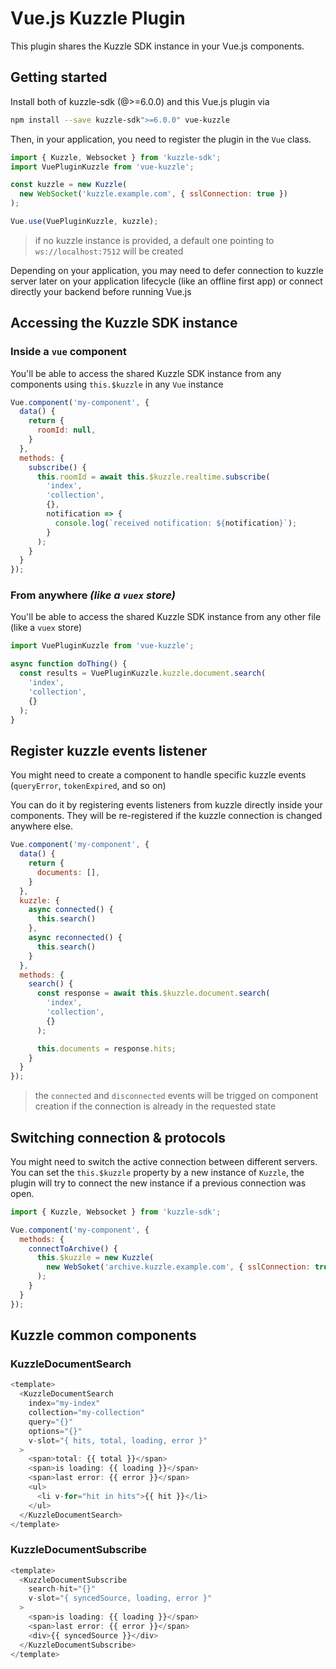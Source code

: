 # Vue.js Kuzzle Plugin

This plugin shares the Kuzzle SDK instance in your Vue.js components.

## Getting started

Install both of kuzzle-sdk (@>=6.0.0) and this Vue.js plugin via

```bash
npm install --save kuzzle-sdk">=6.0.0" vue-kuzzle
```

Then, in your application, you need to register the plugin in the `Vue` class.

```javascript
import { Kuzzle, Websocket } from 'kuzzle-sdk';
import VuePluginKuzzle from 'vue-kuzzle';

const kuzzle = new Kuzzle(
  new WebSocket('kuzzle.example.com', { sslConnection: true })
);

Vue.use(VuePluginKuzzle, kuzzle);
```

> if no kuzzle instance is provided, a default one pointing to `ws://localhost:7512` will be created

Depending on your application, you may need to defer connection to kuzzle server later on your application lifecycle (like an offline first app) or connect directly your backend before running Vue.js

## Accessing the Kuzzle SDK instance

### Inside a `vue` component

You'll be able to access the shared Kuzzle SDK instance from any components using `this.$kuzzle` in any `Vue` instance

```javascript
Vue.component('my-component', {
  data() {
    return {
      roomId: null,
    }
  },
  methods: {
    subscribe() {
      this.roomId = await this.$kuzzle.realtime.subscribe(
        'index',
        'collection',
        {},
        notification => {
          console.log(`received notification: ${notification}`);
        }
      );
    }
  }
});
```

### From anywhere _(like a `vuex` store)_

You'll be able to access the shared Kuzzle SDK instance from any other file (like a `vuex` store)

```javascript
import VuePluginKuzzle from 'vue-kuzzle';

async function doThing() {
  const results = VuePluginKuzzle.kuzzle.document.search(
    'index',
    'collection',
    {}
  );
}
```

## Register kuzzle events listener

You might need to create a component to handle specific kuzzle events (`queryError`, `tokenExpired`, and so on)

You can do it by registering events listeners from kuzzle directly inside your components. They will be re-registered if the kuzzle connection is changed anywhere else.

```javascript
Vue.component('my-component', {
  data() {
    return {
      documents: [],
    }
  },
  kuzzle: {
    async connected() {
      this.search()
    },
    async reconnected() {
      this.search()
    }
  },
  methods: {
    search() {
      const response = await this.$kuzzle.document.search(
        'index',
        'collection',
        {}
      );

      this.documents = response.hits;
    }
  }
});
```

> the `connected` and `disconnected` events will be trigged on component creation if the connection is already in the requested state

## Switching connection & protocols

You might need to switch the active connection between different servers.
You can set the `this.$kuzzle` property by a new instance of `Kuzzle`, the plugin will try to connect the new instance if a previous connection was open.

```javascript
import { Kuzzle, Websocket } from 'kuzzle-sdk';

Vue.component('my-component', {
  methods: {
    connectToArchive() {
      this.$kuzzle = new Kuzzle(
        new WebSoket('archive.kuzzle.example.com', { sslConnection: true })
      );
    }
  }
});
```

## Kuzzle common components

### KuzzleDocumentSearch

```javascript
<template>
  <KuzzleDocumentSearch
    index="my-index"
    collection="my-collection"
    query="{}"
    options="{}"
    v-slot="{ hits, total, loading, error }"
  >
    <span>total: {{ total }}</span>
    <span>is loading: {{ loading }}</span>
    <span>last error: {{ error }}</span>
    <ul>
      <li v-for="hit in hits">{{ hit }}</li>
    </ul>
  </KuzzleDocumentSearch>
</template>
```

### KuzzleDocumentSubscribe

```javascript
<template>
  <KuzzleDocumentSubscribe
    search-hit="{}"
    v-slot="{ syncedSource, loading, error }"
  >
    <span>is loading: {{ loading }}</span>
    <span>last error: {{ error }}</span>
    <div>{{ syncedSource }}</div>
  </KuzzleDocumentSubscribe>
</template>
```

